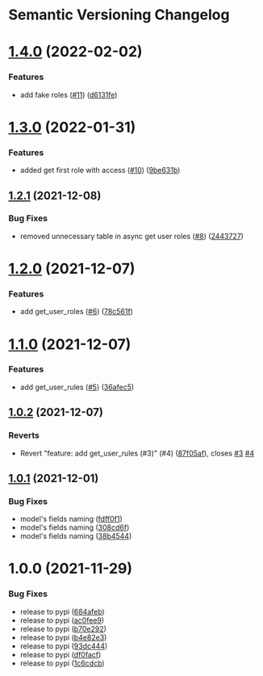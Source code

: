 # Semantic Versioning Changelog

# [1.4.0](https://github.com/chin-wag/rbact/compare/v1.3.0...v1.4.0) (2022-02-02)


### Features

* add fake roles ([#11](https://github.com/chin-wag/rbact/issues/11)) ([d6131fe](https://github.com/chin-wag/rbact/commit/d6131fe0b503bc0f500416e92d64a3eae737d563))

# [1.3.0](https://github.com/chin-wag/rbact/compare/v1.2.1...v1.3.0) (2022-01-31)


### Features

* added get first role with access ([#10](https://github.com/chin-wag/rbact/issues/10)) ([9be631b](https://github.com/chin-wag/rbact/commit/9be631b580b6cc05b0c1d0610eebcb2fc2bf263d))

## [1.2.1](https://github.com/chin-wag/rbact/compare/v1.2.0...v1.2.1) (2021-12-08)


### Bug Fixes

* removed unnecessary table in async get user roles ([#8](https://github.com/chin-wag/rbact/issues/8)) ([2443727](https://github.com/chin-wag/rbact/commit/244372792304de80952e8c43f2430468d06071fc))

# [1.2.0](https://github.com/chin-wag/rbact/compare/v1.1.0...v1.2.0) (2021-12-07)


### Features

* add get_user_roles ([#6](https://github.com/chin-wag/rbact/issues/6)) ([78c561f](https://github.com/chin-wag/rbact/commit/78c561f0e6786646d0ac25d8177bb5fbd31c6772))

# [1.1.0](https://github.com/chin-wag/rbact/compare/v1.0.2...v1.1.0) (2021-12-07)


### Features

* add get_user_rules ([#5](https://github.com/chin-wag/rbact/issues/5)) ([36afec5](https://github.com/chin-wag/rbact/commit/36afec5d175524b5ac2dd2dddb8dc4516aaca8ce))

## [1.0.2](https://github.com/chin-wag/rbact/compare/v1.0.1...v1.0.2) (2021-12-07)


### Reverts

* Revert "feature: add get_user_rules (#3)" (#4) ([87f05af](https://github.com/chin-wag/rbact/commit/87f05af6c01f1e1dff709acd0848859c4ff11a7d)), closes [#3](https://github.com/chin-wag/rbact/issues/3) [#4](https://github.com/chin-wag/rbact/issues/4)

## [1.0.1](https://github.com/chin-wag/rbact/compare/v1.0.0...v1.0.1) (2021-12-01)


### Bug Fixes

* model's fields naming ([fdff0f1](https://github.com/chin-wag/rbact/commit/fdff0f1b89e7e4a8698e2b5252b63b5b2fa3885d))
* model's fields naming ([308cd6f](https://github.com/chin-wag/rbact/commit/308cd6ff4255ccc625b9b205068c62a1aa17807b))
* model's fields naming ([38b4544](https://github.com/chin-wag/rbact/commit/38b4544593aac588122ba1198d2d566af6c3c735))

# 1.0.0 (2021-11-29)


### Bug Fixes

* release to pypi ([684afeb](https://github.com/chin-wag/rbact/commit/684afeb2345368debb066238bfffbf79bfa81d5c))
* release to pypi ([ac0fee9](https://github.com/chin-wag/rbact/commit/ac0fee9affcb7383c0402f73e387bab5ebb1e061))
* release to pypi ([b70e292](https://github.com/chin-wag/rbact/commit/b70e2929027792c658b5a3b3cc045f10701bfaf2))
* release to pypi ([b4e82e3](https://github.com/chin-wag/rbact/commit/b4e82e3de1eb113cff9a48fa40f7401e1c4a8f57))
* release to pypi ([93dc444](https://github.com/chin-wag/rbact/commit/93dc444dcb67c0b1cadff04f453341755051d8dc))
* release to pypi ([df0facf](https://github.com/chin-wag/rbact/commit/df0facfd07db1886f7fe9eb8c24f012de5c08b80))
* release to pypi ([1c6cdcb](https://github.com/chin-wag/rbact/commit/1c6cdcb880ea78ad262cdbee4953bf4687a62e44))
